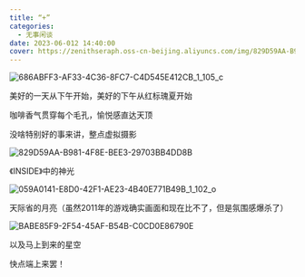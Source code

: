 ```yaml
---
title: “+”
categories:
  - 无事闲谈
date: 2023-06-012 14:40:00
cover: https://zenithseraph.oss-cn-beijing.aliyuncs.com/img/829D59AA-B981-4F8E-BEE3-29703BB4DD8B.png
---
```


![686ABFF3-AF33-4C36-8FC7-C4D545E412CB_1_105_c](https://zenithseraph.oss-cn-beijing.aliyuncs.com/img/686ABFF3-AF33-4C36-8FC7-C4D545E412CB_1_105_c.jpeg)

美好的一天从下午开始，美好的下午从红标瑰夏开始

咖啡香气贯穿每个毛孔，愉悦感直达天顶

没啥特别好的事来讲，整点虚拟摄影

![829D59AA-B981-4F8E-BEE3-29703BB4DD8B](https://zenithseraph.oss-cn-beijing.aliyuncs.com/img/829D59AA-B981-4F8E-BEE3-29703BB4DD8B.png)

《INSIDE》中的神光

![059A0141-E8D0-42F1-AE23-4B40E771B49B_1_102_o](https://zenithseraph.oss-cn-beijing.aliyuncs.com/img/059A0141-E8D0-42F1-AE23-4B40E771B49B_1_102_o.jpeg)

天际省的月亮（虽然2011年的游戏确实画面和现在比不了，但是氛围感爆杀了）

![BABE85F9-2F54-45AF-B54B-C0CD0E86790E](https://zenithseraph.oss-cn-beijing.aliyuncs.com/img/BABE85F9-2F54-45AF-B54B-C0CD0E86790E.png)

以及马上到来的星空

快点端上来罢！

